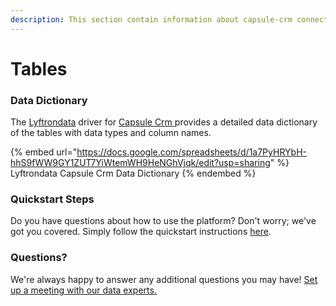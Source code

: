 ```yaml
---
description: This section contain information about capsule-crm connector tables information
---
```


# Tables

### Data Dictionary

The [Lyftrondata](https://www.lyftrondata.com/) driver for [Capsule Crm](https://www.lyftrondata.com/integration/capsule-crm/)[ ](https://www.lyftrondata.com/integration/capsule-crm/)provides a detailed data dictionary of the tables with data types and column names.

{% embed url="https://docs.google.com/spreadsheets/d/1a7PyHRYbH-hhS9fWW9GY1ZUT7YiWtemWH9HeNGhVjqk/edit?usp=sharing" %}
Lyftrondata Capsule Crm Data Dictionary
{% endembed %}

### Quickstart Steps

Do you have questions about how to use the platform? Don't worry; we've got you covered. Simply follow the quickstart instructions [here](../../../../quickstart-steps.md).

### Questions? <a href="#questions" id="questions"></a>

We're always happy to answer any additional questions you may have! [Set up a meeting with our data experts.](https://www.lyftrondata.com/book-a-meeting/)

